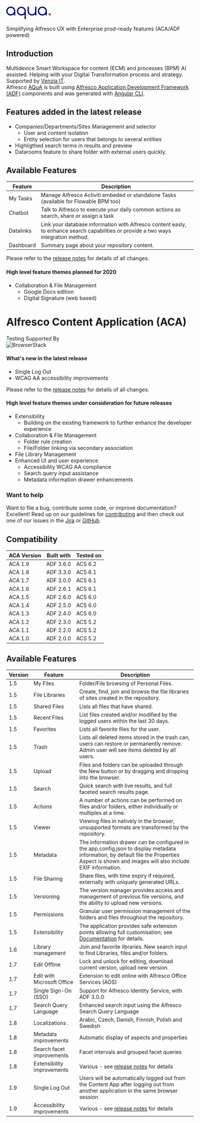 <p align="left"> <img title="Alfresco AQuA" src="v1.120.png" alt="Alfresco AQuA - Keep your content AUTOMAGICALLY organized"></p>
Simplifying Alfresco UX with Enterprise prod-ready features (ACA/ADF powered)

## Introduction

Multidevice Smart Workspace for content (ECM) and processes (BPM) AI assisted. Helping with your Digital Transformation process and strategy. Supported by [Venzia IT](https://venzia.es).</br>
Alfresco [AQuA](https://aqua.venzia.es) is built using [Alfresco Application Development Framework (ADF)](https://github.com/Alfresco/alfresco-ng2-components) components and was generated with [Angular CLI](https://github.com/angular/angular-cli).

## Features added in the latest release

* Companies/Departments/Sites Management and selector
  * User and content isolation
  * Entity selection for users that belongs to several entities
* Highligthed search terms in results and preview
* Datarooms feature to share folder with external users quickly.

## Available Features

| Feature                        | Description                                                        |
|--------------------------------|--------------------------------------------------------------------|
| My Tasks | Manage Alfresco Activiti embeded or standalone Tasks (available for Flowable BPM too)|
| Chatbot | Talk to Alfresco to execute your daily common actions as search, share or assign a task|
| Datalinks | Link your database information with Alfresco content easly, to enhance search capabilities or provide a two ways integration method.|
| Dashboard | Summary page about your repository content.

Please refer to the [release notes](https://github.com/venziait/aqua/releases) for details of all changes.

#### High level feature themes planned for 2020

* Collaboration & File Management
  * Google Docs edition
  * Digital Signature (web based)

# Alfresco Content Application (ACA)

Testing Supported By<br/>
<img width="160" src="docs/images/Browserstack-logo.svg" alt="BrowserStack"/>

#### What's new in the latest release

- Single Log Out
- WCAG AA accessibility improvements

Please refer to the [release notes] for details of all changes.

#### High level feature themes under consideration for future releases

- Extensibility
  - Building on the existing framework to further enhance the developer experience
- Collaboration & File Management
  - Folder rule creation
  - File/Folder linking via secondary association
- File Library Management
- Enhanced UI and user experience
  - Accessibility WCAG AA compliance
  - Search query input assistance
  - Metadata information drawer enhancements

### Want to help

Want to file a bug, contribute some code, or improve documentation? Excellent!
Read up on our guidelines for [contributing] and then check out one of our issues in the [Jira] or [GitHub].

## Compatibility

| ACA Version | Built with | Tested on |
| ----------- | ---------- | --------- |
| ACA 1.9     | ADF 3.6.0  | ACS 6.2   |
| ACA 1.8     | ADF 3.3.0  | ACS 6.1   |
| ACA 1.7     | ADF 3.0.0  | ACS 6.1   |
| ACA 1.6     | ADF 2.6.1  | ACS 6.1   |
| ACA 1.5     | ADF 2.6.0  | ACS 6.0   |
| ACA 1.4     | ADF 2.5.0  | ACS 6.0   |
| ACA 1.3     | ADF 2.4.0  | ACS 6.0   |
| ACA 1.2     | ADF 2.3.0  | ACS 5.2   |
| ACA 1.1     | ADF 2.2.0  | ACS 5.2   |
| ACA 1.0     | ADF 2.0.0  | ACS 5.2   |

## Available Features

| Version | Feature                    | Description                                                                                                                                                                                    |
| ------- | -------------------------- | ---------------------------------------------------------------------------------------------------------------------------------------------------------------------------------------------- |
| 1.5     | My Files                   | Folder/File browsing of Personal Files.                                                                                                                                                        |
| 1.5     | File Libraries             | Create, find, join and browse the file libraries of sites created in the repository.                                                                                                           |
| 1.5     | Shared Files               | Lists all files that have shared.                                                                                                                                                              |
| 1.5     | Recent Files               | List files created and/or modified by the logged users within the last 30 days.                                                                                                                |
| 1.5     | Favorites                  | Lists all favorite files for the user.                                                                                                                                                         |
| 1.5     | Trash                      | Lists all deleted items stored in the trash can, users can restore or permanently remove. Admin user will see items deleted by all users.                                                      |
| 1.5     | Upload                     | Files and folders can be uploaded through the New button or by dragging and dropping into the browser.                                                                                         |
| 1.5     | Search                     | Quick search with live results, and full faceted search results page.                                                                                                                          |
| 1.5     | Actions                    | A number of actions can be performed on files and/or folders, either individually or multiples at a time.                                                                                      |
| 1.5     | Viewer                     | Viewing files in natively in the browser, unsupported formats are transformed by the repository.                                                                                               |
| 1.5     | Metadata                   | The information drawer can be configured in the app.config.json to display metadata information, by default file the Properties Aspect is shown and images will also include EXIF information. |
| 1.5     | File Sharing               | Share files, with time expiry if required, externally with uniquely generated URLs.                                                                                                            |
| 1.5     | Versioning                 | The version manager provides access and management of previous file versions, and the ability to upload new versions.                                                                          |
| 1.5     | Permissions                | Granular user permission management of the folders and files throughout the repository.                                                                                                        |
| 1.5     | Extensibility              | The application provides safe extension points allowing full customisation; see [Documentation](https://alfresco-content-app.netlify.com/#/extending/) for details.                            |
| 1.6     | Library management         | Join and favorite libraries. New search input to find Libraries, files and/or folders.                                                                                                         |
| 1.7     | Edit Offline               | Lock and unlock for editing, download current version, upload new version.                                                                                                                     |
| 1.7     | Edit with Microsoft Office | Extension to edit online with Alfresco Office Services (AOS)                                                                                                                                   |
| 1.7     | Single Sign-On (SSO)       | Support for Alfresco Identity Service, with ADF 3.0.0    |        
| 1.7     | Search Query Language      | Enhanced search input using the Alfresco Search Query Language    | 
| 1.8     | Localizations .            | Arabic, Czech, Danish, Finnish, Polish and Swedish |
| 1.8     | Metadata improvements      | Automatic display of aspects and properties |
| 1.8     | Search facet improvements  | Facet intervals and grouped facet queries |
| 1.8     | Extensibility improvements | Various - see [release notes](https://github.com/Alfresco/alfresco-content-app/releases) for details |
| 1.9     | Single Log Out | Users will be automatically logged out from the Content App after logging out from another application in the same browser session | 
| 1.9     | Accessibility improvements | Various - see [release notes](https://github.com/Alfresco/alfresco-content-app/releases) for details | 

[contributing]: https://github.com/Alfresco/alfresco-content-app/blob/master/CONTRIBUTING.md
[github]: https://github.com/Alfresco/alfresco-content-app/issues
[jira]: https://issues.alfresco.com/jira/projects/ACA
[release notes]: https://github.com/Alfresco/alfresco-content-app/releases
